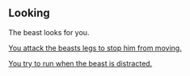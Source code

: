 ## Looking

The beast looks for you.

[You attack the beasts legs to stop him from moving.](legs.md)

[You try to run when the beast is distracted.](distracted.md)
